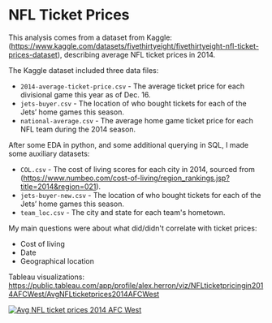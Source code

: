 # NFL Ticket Prices

This analysis comes from a dataset from Kaggle: (https://www.kaggle.com/datasets/fivethirtyeight/fivethirtyeight-nfl-ticket-prices-dataset), describing average NFL ticket prices in 2014.

The Kaggle dataset included three data files:
 * `2014-average-ticket-price.csv` - The average ticket price for each divisional game this year as of Dec. 16.
 * `jets-buyer.csv` - The location of who bought tickets for each of the Jets’ home games this season. 
 * `national-average.csv` -  The average home game ticket price for each NFL team during the 2014 season.

After some EDA in python, and some additional querying in SQL, I made some auxiliary datasets:
 * `COL.csv` - The cost of living scores for each city in 2014, sourced from (https://www.numbeo.com/cost-of-living/region_rankings.jsp?title=2014&region=021).
 * `jets-buyer-new.csv` - The location of who bought tickets for each of the Jets’ home games this season. 
 * `team_loc.csv` -  The city and state for each team's hometown.

My main questions were about what did/didn't correlate with ticket prices:
 *  Cost of living
 *  Date 
 *  Geographical location

Tableau visualizations:
https://public.tableau.com/app/profile/alex.herron/viz/NFLticketpricingin2014AFCWest/AvgNFLticketprices2014AFCWest
<div class='tableauPlaceholder' id='viz1694728417619' style='position: relative'><noscript><a href='#'><img alt='Avg NFL ticket prices 2014 AFC West ' src='https:&#47;&#47;public.tableau.com&#47;static&#47;images&#47;NF&#47;NFLticketpricingin2014AFCWest&#47;AvgNFLticketprices2014AFCWest&#47;1_rss.png' style='border: none' /></a></noscript><object class='tableauViz'  style='display:none;'><param name='host_url' value='https%3A%2F%2Fpublic.tableau.com%2F' /> <param name='embed_code_version' value='3' /> <param name='site_root' value='' /><param name='name' value='NFLticketpricingin2014AFCWest&#47;AvgNFLticketprices2014AFCWest' /><param name='tabs' value='no' /><param name='toolbar' value='yes' /><param name='static_image' value='https:&#47;&#47;public.tableau.com&#47;static&#47;images&#47;NF&#47;NFLticketpricingin2014AFCWest&#47;AvgNFLticketprices2014AFCWest&#47;1.png' /> <param name='animate_transition' value='yes' /><param name='display_static_image' value='yes' /><param name='display_spinner' value='yes' /><param name='display_overlay' value='yes' /><param name='display_count' value='yes' /><param name='language' value='en-US' /></object></div>                <script type='text/javascript'>                    var divElement = document.getElementById('viz1694728417619');                    var vizElement = divElement.getElementsByTagName('object')[0];                    if ( divElement.offsetWidth > 800 ) { vizElement.style.minWidth='989px';vizElement.style.maxWidth='1089px';vizElement.style.width='100%';vizElement.style.height='943px';} else if ( divElement.offsetWidth > 500 ) { vizElement.style.minWidth='989px';vizElement.style.maxWidth='1089px';vizElement.style.width='100%';vizElement.style.height='943px';} else { vizElement.style.width='100%';vizElement.style.height='927px';}                     var scriptElement = document.createElement('script');                    scriptElement.src = 'https://public.tableau.com/javascripts/api/viz_v1.js';                    vizElement.parentNode.insertBefore(scriptElement, vizElement);                </script>
